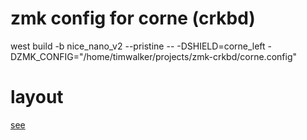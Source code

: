 # zmk config for corne (crkbd)

west build -b nice_nano_v2 --pristine -- -DSHIELD=corne_left -DZMK_CONFIG="/home/timwalker/projects/zmk-crkbd/corne.config"


# layout
[see](https://github.com/twalker/cloud-learning/blob/main/base-keymap.md)
